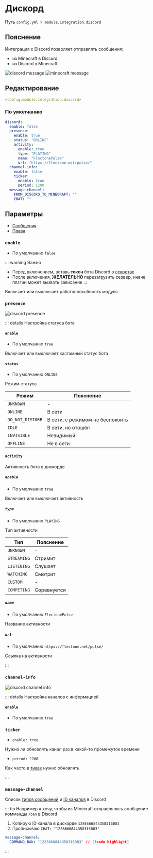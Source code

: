 # Дискорд
Путь `config.yml > module.integration.discord`

## Пояснение
Интеграция с Discord позволяет отправлять сообщения:
- из Minecraft в Discord
- из Discord в Minecraft

![discord message](/discordmessage.png)
![minecraft message](/discordminecraftmessage.png)


## Редактирование
```yaml
<config.module.integration.discord>
```

### По умолчанию
```yaml
discord:
  enable: false
  presence:
    enable: true
    status: "ONLINE"
    activity:
      enable: true
      type: "PLAYING"
      name: "FlectonePulse"
      url: "https://flectone.net/pulse/"
  channel-info:
    enable: false
    ticker:
      enable: true
      period: 1200
  message-channel:
    FROM_DISCORD_TO_MINECRAFT: ""
    CHAT: ""
```

## Параметры

- [Сообщения](/ru/messages/ru_ru/module/integration/discord/)
- [Права](/ru/permissions/module/integration/discord/)

### `enable`
- По умолчанию `false`

::: warning Важно
- Перед включением, вставь **токен** бота Discord в [секретах](/ru/secrets/discord/)
- После включения, **ЖЕЛАТЕЛЬНО** перезагрузить сервер, иначе плагин может вызвать зависание
:::

Включает или выключает работоспособность модуля

### `presence`

![discord presence](/discordpresence.png)

::: details Настройка статуса бота
#### `enable`
- По умолчанию `true`

Включает или выключает кастомный статус бота

#### `status`
- По умолчанию `ONLINE`

Режим статуса

| Режим            | Пояснение                       |
|------------------|---------------------------------|
| `UNKNOWN`        | -                               |
| `ONLINE`         | В сети                          |
| `DO_NOT_DISTURB` | В сети, с режимом не беспокоить |
| `IDLE`           | В сети, но отошёл               |
| `INVISIBLE`      | Невидимый                       |
| `OFFLINE`        | Не в сети                       |

#### `activity`

Активность бота в дискорде

##### `enable`
- По умолчанию `true`

Включает или выключает активность

##### `type`
- По умолчанию `PLAYING`

Тип активности

| Тип         | Пояснение   |
|-------------|-------------|
| `UNKNOWN`   | -           |
| `STREAMING` | Стримит     |
| `LISTENING` | Слушает     |
| `WATCHING`  | Смотрит     |
| `CUSTOM`    | -           |
| `COMPETING` | Соревнуется |

##### `name`
- По умолчанию `FlectonePulse`

Название активности

##### `url`
- По умолчанию `https://flectone.net/pulse/`

Ссылка на активности

:::


### `channel-info`

![discord channel info](/discordchannelinfo.png)

::: details Настройка каналов с информацией
#### `enable`
- По умолчанию `true`

### `ticker`
- `enable: true`

Нужно ли обновлять канал раз в какой-то промежуток времени

- `period: 1200`

Как часто в [тиках](https://ru.minecraft.wiki/w/%D0%A2%D0%B0%D0%BA%D1%82) нужно обновлять

:::

### `message-channel`

Список [типов сообщений](#типы-сообщений) и [ID каналов](https://support.discord.com/hc/ru/articles/206346498-%D0%93%D0%B4%D0%B5-%D0%BC%D0%BD%D0%B5-%D0%BD%D0%B0%D0%B9%D1%82%D0%B8-ID-%D0%BF%D0%BE%D0%BB%D1%8C%D0%B7%D0%BE%D0%B2%D0%B0%D1%82%D0%B5%D0%BB%D1%8F-%D1%81%D0%B5%D1%80%D0%B2%D0%B5%D1%80%D0%B0-%D1%81%D0%BE%D0%BE%D0%B1%D1%89%D0%B5%D0%BD%D0%B8%D1%8F) в Discord

::: tip Например я хочу, чтобы из Minecraft отправлялось сообщение комманды `/ban` в Discord
1. Копирую ID канала в дискорде `1286666844358316083`
2. Прописываю `CHAT: "1286666844358316083"`

```yaml
message-channel:
  COMMAND_BAN: "1286666844358316083" // [!code highlight]
```
:::

<!--@include: @/ru/parts/messagetag.md-->

